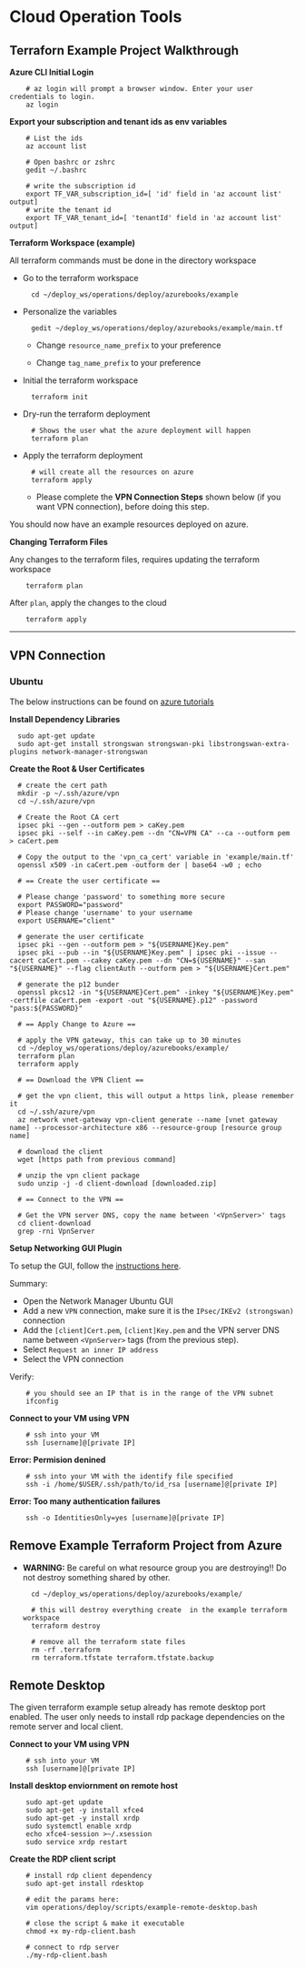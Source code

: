 # Cloud Operation Tools

## Terraforn Example Project Walkthrough

**Azure CLI Initial Login**

        # az login will prompt a browser window. Enter your user credentials to login.
        az login

**Export your subscription and tenant ids as env variables**

        # List the ids
        az account list

        # Open bashrc or zshrc
        gedit ~/.bashrc

        # write the subscription id
        export TF_VAR_subscription_id=[ 'id' field in 'az account list' output]
        # write the tenant id
        export TF_VAR_tenant_id=[ 'tenantId' field in 'az account list' output]

**Terraform Workspace (example)**

All terraform commands must be done in the directory workspace

- Go to the terraform workspace

        cd ~/deploy_ws/operations/deploy/azurebooks/example

- Personalize the variables

        gedit ~/deploy_ws/operations/deploy/azurebooks/example/main.tf

    - Change `resource_name_prefix` to your preference

    - Change `tag_name_prefix` to your preference
        
- Initial the terraform workspace

        terraform init

- Dry-run the terraform deployment

        # Shows the user what the azure deployment will happen
        terraform plan

- Apply the terraform deployment

        # will create all the resources on azure
        terraform apply

    - Please complete the **VPN Connection Steps** shown below (if you want VPN connection), before doing this step.

You should now have an example resources deployed on azure.

**Changing Terraform Files**

Any changes to the terraform files, requires updating the terraform workspace

        terraform plan


After `plan`, apply the changes to the cloud

        terraform apply

* * *

## VPN Connection

### Ubuntu

The below instructions can be found on [azure tutorials](https://docs.microsoft.com/en-us/azure/vpn-gateway/point-to-site-vpn-client-configuration-azure-cert)

**Install Dependency Libraries**

      sudo apt-get update
      sudo apt-get install strongswan strongswan-pki libstrongswan-extra-plugins network-manager-strongswan

**Create the Root & User Certificates**

      # create the cert path
      mkdir -p ~/.ssh/azure/vpn
      cd ~/.ssh/azure/vpn

      # Create the Root CA cert
      ipsec pki --gen --outform pem > caKey.pem
      ipsec pki --self --in caKey.pem --dn "CN=VPN CA" --ca --outform pem > caCert.pem
      
      # Copy the output to the 'vpn_ca_cert' variable in 'example/main.tf'
      openssl x509 -in caCert.pem -outform der | base64 -w0 ; echo

      # == Create the user certificate ==

      # Please change 'password' to something more secure 
      export PASSWORD="password"
      # Please change 'username' to your username
      export USERNAME="client"

      # generate the user certificate
      ipsec pki --gen --outform pem > "${USERNAME}Key.pem"
      ipsec pki --pub --in "${USERNAME}Key.pem" | ipsec pki --issue --cacert caCert.pem --cakey caKey.pem --dn "CN=${USERNAME}" --san "${USERNAME}" --flag clientAuth --outform pem > "${USERNAME}Cert.pem"

      # generate the p12 bunder
      openssl pkcs12 -in "${USERNAME}Cert.pem" -inkey "${USERNAME}Key.pem" -certfile caCert.pem -export -out "${USERNAME}.p12" -password "pass:${PASSWORD}"

      # == Apply Change to Azure ==

      # apply the VPN gateway, this can take up to 30 minutes
      cd ~/deploy_ws/operations/deploy/azurebooks/example/
      terraform plan
      terraform apply

      # == Download the VPN Client ==

      # get the vpn client, this will output a https link, please remember it
      cd ~/.ssh/azure/vpn
      az network vnet-gateway vpn-client generate --name [vnet gateway name] --processor-architecture x86 --resource-group [resource group name]

      # download the client
      wget [https path from previous command]

      # unzip the vpn client package
      sudo unzip -j -d client-download [downloaded.zip]

      # == Connect to the VPN ==

      # Get the VPN server DNS, copy the name between '<VpnServer>' tags
      cd client-download
      grep -rni VpnServer


**Setup Networking GUI Plugin**

To setup the GUI, follow the [instructions here](https://docs.microsoft.com/en-us/azure/vpn-gateway/point-to-site-vpn-client-configuration-azure-cert#install).

Summary:
- Open the Network Manager Ubuntu GUI
- Add a new `VPN` connection, make sure it is the `IPsec/IKEv2 (strongswan)` connection
- Add the `[client]Cert.pem`, `[client]Key.pem` and the VPN server DNS name between `<VpnServer>` tags (from the previous step).
- Select `Request an inner IP address`
- Select the VPN connection

Verify:

        # you should see an IP that is in the range of the VPN subnet
        ifconfig

**Connect to your VM using VPN**

        # ssh into your VM
        ssh [username]@[private IP]

**Error: Permision denined**

        # ssh into your VM with the identify file specified
        ssh -i /home/$USER/.ssh/path/to/id_rsa [username]@[private IP]

**Error: Too many authentication failures**

        ssh -o IdentitiesOnly=yes [username]@[private IP]

## Remove Example Terraform Project from Azure

- **WARNING:** Be careful on what resource group you are destroying!! Do not destroy something shared by other.

        cd ~/deploy_ws/operations/deploy/azurebooks/example/

        # this will destroy everything create  in the example terraform workspace
        terraform destroy

        # remove all the terraform state files
        rm -rf .terraform
        rm terraform.tfstate terraform.tfstate.backup

## Remote Desktop

The given terraform example setup already has remote desktop port enabled. The user only needs to install rdp package dependencies on the remote server and local client.

**Connect to your VM using VPN**

        # ssh into your VM
        ssh [username]@[private IP]

**Install desktop enviornment on remote host**

        sudo apt-get update
        sudo apt-get -y install xfce4
        sudo apt-get -y install xrdp
        sudo systemctl enable xrdp
        echo xfce4-session >~/.xsession
        sudo service xrdp restart

**Create the RDP client script**

        # install rdp client dependency
        sudo apt-get install rdesktop

        # edit the params here:
        vim operations/deploy/scripts/example-remote-desktop.bash

        # close the script & make it executable
        chmod +x my-rdp-client.bash

        # connect to rdp server
        ./my-rdp-client.bash
